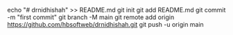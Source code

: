 echo "# drnidhishah" >> README.md
git init
git add README.md
git commit -m "first commit"
git branch -M main
git remote add origin https://github.com/hbsoftweb/drnidhishah.git
git push -u origin main
